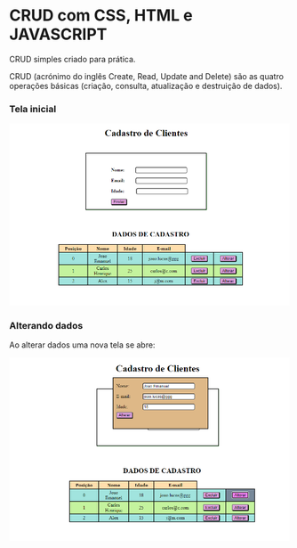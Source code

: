 # CRUD com CSS, HTML e JAVASCRIPT

CRUD simples criado para prática. 

CRUD (acrónimo do inglês Create, Read, Update and Delete) são as quatro operações básicas (criação, consulta, atualização e destruição de dados).

### Tela inicial

![Tela do projeto](https://github.com/SamuelJohnsonN/CRUD_Em_JavaScript/blob/master/crud1.PNG)

### Alterando dados

Ao alterar dados uma nova tela se abre:

![Tela de alteração](https://github.com/SamuelJohnsonN/CRUD_Em_JavaScript/blob/master/alterar.PNG)
